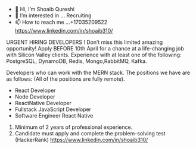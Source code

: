 - 👋 Hi, I’m Shoaib Qureshi
- 👀 I’m interested in ... Recruiting
- 📫 How to reach me ...+17035209522
https://www.linkedin.com/in/shoaib310/
<!---
shoaib-310/shoaib-310 is a ✨ special ✨ repository because its `README.md` (this file) appears on your GitHub profile.
You can click the Preview link to take a look at your changes.
--->
URGENT HIRING
DEVELOPERS ! Don’t miss this limited amazing opportunity! Apply BEFORE 10th April for a chance at a life-changing job with Silicon Valley clients.
Experience with at least one of the following: PostgreSQL, DynamoDB, Redis, Mongo,RabbitMQ, Kafka.

Developers who can work with the MERN stack. The positions we have are as follows: (All of the positions are fully remote).

* React Developer 
* Node Developer 
* ReactNative Developer 
* Fullstack JavaScript Developer 
* Software Engineer React Native 

1) Minimum of 2 years of professional experience.
2) Candidate must apply and complete the problem-solving test (HackerRank) 
https://www.linkedin.com/in/shoaib310/
